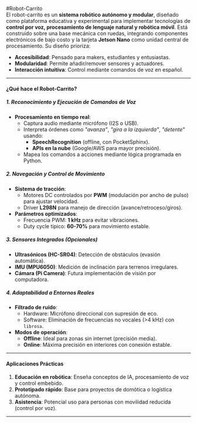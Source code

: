 #Robot-Carrito  
El robot-carrito es un **sistema robótico autónomo y modular**, diseñado como plataforma educativa y experimental para implementar tecnologías de **control por voz, procesamiento de lenguaje natural y robótica móvil**. Está construido sobre una base mecánica con ruedas, integrando componentes electrónicos de bajo costo y la tarjeta **Jetson Nano** como unidad central de procesamiento. Su diseño prioriza:  
- **Accesibilidad**: Pensado para makers, estudiantes y entusiastas.  
- **Modularidad**: Permite añadir/remover sensores y actuadores.  
- **Interacción intuitiva**: Control mediante comandos de voz en español.  

---

#### **¿Qué hace el Robot-Carrito?**  

##### **1. Reconocimiento y Ejecución de Comandos de Voz**  
- **Procesamiento en tiempo real**:  
  - Captura audio mediante micrófono (I2S o USB).  
  - Interpreta órdenes como *"avanza"*, *"gira a la izquierda"*, *"detente"* usando:  
    - **SpeechRecognition** (offline, con PocketSphinx).  
    - **APIs en la nube** (Google/AWS para mayor precisión).  
  - Mapea los comandos a acciones mediante lógica programada en Python.  

##### **2. Navegación y Control de Movimiento**  
- **Sistema de tracción**:  
  - Motores DC controlados por **PWM** (modulación por ancho de pulso) para ajustar velocidad.  
  - Driver **L298N** para manejo de dirección (avance/retroceso/giros).  
- **Parámetros optimizados**:  
  - Frecuencia PWM: **1 kHz** para evitar vibraciones.  
  - Duty cycle típico: **60-70%** para movimiento estable.  

##### **3. Sensores Integrados (Opcionales)**  
- **Ultrasónicos (HC-SR04)**: Detección de obstáculos (evasión automática).  
- **IMU (MPU6050)**: Medición de inclinación para terrenos irregulares.  
- **Cámara (Pi Camera)**: Futura implementación de visión por computadora.  

##### **4. Adaptabilidad a Entornos Reales**  
- **Filtrado de ruido**:  
  - Hardware: Micrófono direccional con supresión de eco.  
  - Software: Eliminación de frecuencias no vocales (>4 kHz) con `librosa`.  
- **Modos de operación**:  
  - **Offline**: Ideal para zonas sin internet (precisión media).  
  - **Online**: Máxima precisión en interiores con conexión estable.  

---

#### **Aplicaciones Prácticas**  
1. **Educación en robótica**: Enseña conceptos de IA, procesamiento de voz y control embebido.  
2. **Prototipado rápido**: Base para proyectos de domótica o logística autónoma.  
3. **Asistencia**: Potencial uso para personas con movilidad reducida (control por voz).  

---

